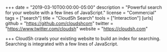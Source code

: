 +++
date = "2019-03-10T00:00:00-05:00"
description = "Powerful search for your website with a few lines of JavaScript."
license = "Commercial"
tags = ["search"]
title = "CloudSh Search"
tools = ["Interaction"]
[urls]
github = "https://github.com/cloudshcom"
twitter = "https://www.twitter.com/cloudsh"
website = "https://cloudsh.com"

+++
CloudSh crawls your existing website to build an index for searching. Searching is integrated with a few lines of JavaScript.